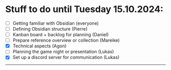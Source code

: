 # **Stuff to do until Tuesday 15.10.2024:**

- [ ] Getting familiar with Obsidian (everyone)
- [ ] Defining Obsidian structure (Pierre)
- [ ] Kanban board + backlog for planning (Daniel)
- [ ] Prepare reference overview or collection (Mareike)
- [x] Technical aspects (Agon)
- [ ] Planning the game night or presentation (Lukas)
- [x] Set up a discord server for communication (Lukas)

--------------------------------------------

